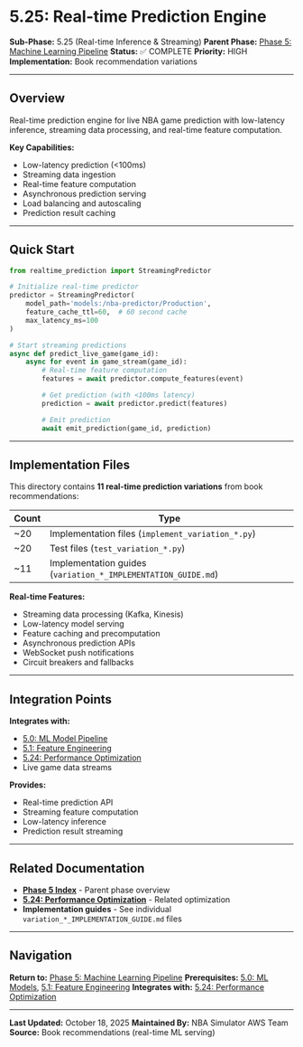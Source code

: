 # 5.25: Real-time Prediction Engine

**Sub-Phase:** 5.25 (Real-time Inference & Streaming)
**Parent Phase:** [Phase 5: Machine Learning Pipeline](../PHASE_5_INDEX.md)
**Status:** ✅ COMPLETE
**Priority:** HIGH
**Implementation:** Book recommendation variations

---

## Overview

Real-time prediction engine for live NBA game prediction with low-latency inference, streaming data processing, and real-time feature computation.

**Key Capabilities:**
- Low-latency prediction (<100ms)
- Streaming data ingestion
- Real-time feature computation
- Asynchronous prediction serving
- Load balancing and autoscaling
- Prediction result caching

---

## Quick Start

```python
from realtime_prediction import StreamingPredictor

# Initialize real-time predictor
predictor = StreamingPredictor(
    model_path='models:/nba-predictor/Production',
    feature_cache_ttl=60,  # 60 second cache
    max_latency_ms=100
)

# Start streaming predictions
async def predict_live_game(game_id):
    async for event in game_stream(game_id):
        # Real-time feature computation
        features = await predictor.compute_features(event)

        # Get prediction (with <100ms latency)
        prediction = await predictor.predict(features)

        # Emit prediction
        await emit_prediction(game_id, prediction)
```

---

## Implementation Files

This directory contains **11 real-time prediction variations** from book recommendations:

| Count | Type |
|-------|------|
| ~20 | Implementation files (`implement_variation_*.py`) |
| ~20 | Test files (`test_variation_*.py`) |
| ~11 | Implementation guides (`variation_*_IMPLEMENTATION_GUIDE.md`) |

**Real-time Features:**
- Streaming data processing (Kafka, Kinesis)
- Low-latency model serving
- Feature caching and precomputation
- Asynchronous prediction APIs
- WebSocket push notifications
- Circuit breakers and fallbacks

---

## Integration Points

**Integrates with:**
- [5.0: ML Model Pipeline](../5.0_machine_learning_models.md)
- [5.1: Feature Engineering](../5.1_feature_engineering/)
- [5.24: Performance Optimization](../5.24_performance_optimization/)
- Live game data streams

**Provides:**
- Real-time prediction API
- Streaming feature computation
- Low-latency inference
- Prediction result streaming

---

## Related Documentation

- **[Phase 5 Index](../PHASE_5_INDEX.md)** - Parent phase overview
- **[5.24: Performance Optimization](../5.24_performance_optimization/)** - Related optimization
- **Implementation guides** - See individual `variation_*_IMPLEMENTATION_GUIDE.md` files

---

## Navigation

**Return to:** [Phase 5: Machine Learning Pipeline](../PHASE_5_INDEX.md)
**Prerequisites:** [5.0: ML Models](../5.0_machine_learning_models.md), [5.1: Feature Engineering](../5.1_feature_engineering/)
**Integrates with:** [5.24: Performance Optimization](../5.24_performance_optimization/)

---

**Last Updated:** October 18, 2025
**Maintained By:** NBA Simulator AWS Team
**Source:** Book recommendations (real-time ML serving)
